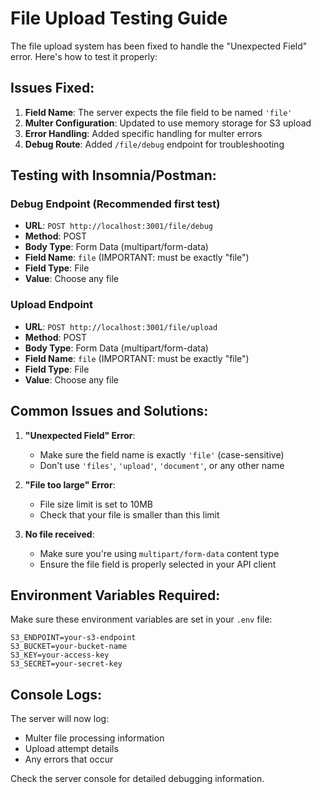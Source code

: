 # File Upload Testing Guide

The file upload system has been fixed to handle the "Unexpected Field" error. Here's how to test it properly:

## Issues Fixed:

1. **Field Name**: The server expects the file field to be named `'file'`
2. **Multer Configuration**: Updated to use memory storage for S3 upload
3. **Error Handling**: Added specific handling for multer errors
4. **Debug Route**: Added `/file/debug` endpoint for troubleshooting

## Testing with Insomnia/Postman:

### Debug Endpoint (Recommended first test)
- **URL**: `POST http://localhost:3001/file/debug`
- **Method**: POST
- **Body Type**: Form Data (multipart/form-data)
- **Field Name**: `file` (IMPORTANT: must be exactly "file")
- **Field Type**: File
- **Value**: Choose any file

### Upload Endpoint  
- **URL**: `POST http://localhost:3001/file/upload`
- **Method**: POST
- **Body Type**: Form Data (multipart/form-data)
- **Field Name**: `file` (IMPORTANT: must be exactly "file")
- **Field Type**: File
- **Value**: Choose any file

## Common Issues and Solutions:

1. **"Unexpected Field" Error**: 
   - Make sure the field name is exactly `'file'` (case-sensitive)
   - Don't use `'files'`, `'upload'`, `'document'`, or any other name

2. **"File too large" Error**:
   - File size limit is set to 10MB
   - Check that your file is smaller than this limit

3. **No file received**:
   - Make sure you're using `multipart/form-data` content type
   - Ensure the file field is properly selected in your API client

## Environment Variables Required:

Make sure these environment variables are set in your `.env` file:
```
S3_ENDPOINT=your-s3-endpoint
S3_BUCKET=your-bucket-name
S3_KEY=your-access-key
S3_SECRET=your-secret-key
```

## Console Logs:

The server will now log:
- Multer file processing information
- Upload attempt details
- Any errors that occur

Check the server console for detailed debugging information.
